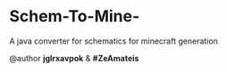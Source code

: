 # Schem-To-Mine-
A java converter for schematics for minecraft generation

@author **jglrxavpok** & **#ZeAmateis**
